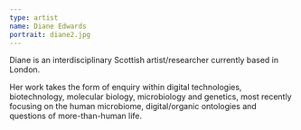 ```yaml
---
type: artist
name: Diane Edwards
portrait: diane2.jpg
---
```


Diane is an interdisciplinary Scottish artist/researcher currently based in London. 

Her work takes the form of enquiry within digital technologies, biotechnology, molecular biology, microbiology and genetics, most recently focusing on the human microbiome, digital/organic ontologies and questions of more-than-human life.
